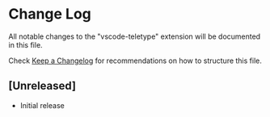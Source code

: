 # Change Log

All notable changes to the "vscode-teletype" extension will be documented in this file.

Check [Keep a Changelog](http://keepachangelog.com/) for recommendations on how to structure this file.

## [Unreleased]

- Initial release
